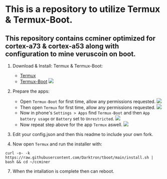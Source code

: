 # This is a repository to utilize Termux & Termux-Boot.
## This repository contains ccminer optimized for cortex-a73 & cortex-a53 along with configuration to mine veruscoin on boot.


1. Download & Install: Termux & Termux-Boot:
   - [Termux](https://github.com/termux/termux-app/releases/download/v0.119.0-beta.1/termux-app_v0.119.0-beta.1+apt-android-7-github-debug_arm64-v8a.apk)
   - [Termux-Boot](https://github.com/termux/termux-boot/releases/download/v0.8.1/termux-boot-app_v0.8.1+github.debug.apk)
   ![](images/Screenshot_20250109_201549_Termux_Boot.png)

3. Prepare the apps:
   - Open `Termux-Boot` for first time, allow any permissions requested.
   ![](images/Screenshot_20250109_201613_TermuxBoot.png)
   - Then open `Termux` for first time, allow any permissions requested.
   ![](images/Screenshot_20250109_203143_Termux.png)
   - Now in phone's `Settings > Apps` find `Termux-Boot` and then `App battery usage` or `Battery` set to `Unrestricted`.
   ![](images/Screenshot_20250109_202352_Settings.png)
   - Now repeat step above for the app `Termux` aswell.
   ![](images/Screenshot_20250109_202414_Settings.png)

5. Edit your config.json and then this readme to include your own fork.

6. Now open `Termux` and run the installer with:
```
curl -o- -k https://raw.githubusercontent.com/Darktron/tboot/main/install.sh | bash && cd ~/ccminer
```
7. When the intallation is complete then can reboot.
